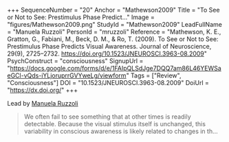 +++
SequenceNumber = "20"
Anchor = "Mathewson2009"
Title = "To See or Not to See: Prestimulus Phase Predict..."
Image = "figures/Mathewson2009.png"
StudyId = "Mathewson2009"
LeadFullName = "Manuela Ruzzoli"
PersonId = "mruzzoli"
Reference = "Mathewson, K. E., Gratton, G., Fabiani, M., Beck, D. M., & Ro, T. (2009). To See or Not to See: Prestimulus Phase Predicts Visual Awareness. Journal of Neuroscience, 29(9), 2725–2732. https://doi.org/10.1523/JNEUROSCI.3963-08.2009"
PsychConstruct = "consciousness"
SignupUrl = "https://docs.google.com/forms/d/e/1FAIpQLSdJge7DQQ7am86L46YEWSaeGCl-vQds-iYLjoruprrGVYweLg/viewform"
Tags = ["Review", "Consciousness"]
DOI = "10.1523/JNEUROSCI.3963-08.2009"
DoiUrl = "https://dx.doi.org/"
+++

Lead by [Manuela Ruzzoli](/people/#mruzzoli)


> We often fail to see something that at other times is readily detectable. Because the visual stimulus itself is unchanged, this variability in conscious awareness is likely related to changes in th...
